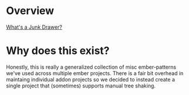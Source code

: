 # Overview

[What's a Junk Drawer?](https://www.npr.org/sections/theprotojournalist/2014/08/15/337759135/what-your-junk-drawer-reveals-about-you)

# Why does this exist?

Honestly, this is really a generalized collection of misc ember-patterns we've used across multiple ember projects. 
There is a fair bit overhead in maintaing individual addon projects so we decided to instead create a single project that (sometimes)
supports manual tree shaking.

